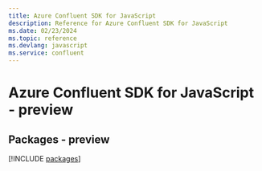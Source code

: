 ```yaml
---
title: Azure Confluent SDK for JavaScript
description: Reference for Azure Confluent SDK for JavaScript
ms.date: 02/23/2024
ms.topic: reference
ms.devlang: javascript
ms.service: confluent
---
```

# Azure Confluent SDK for JavaScript - preview
## Packages - preview
[!INCLUDE [packages](confluent-index.md)]